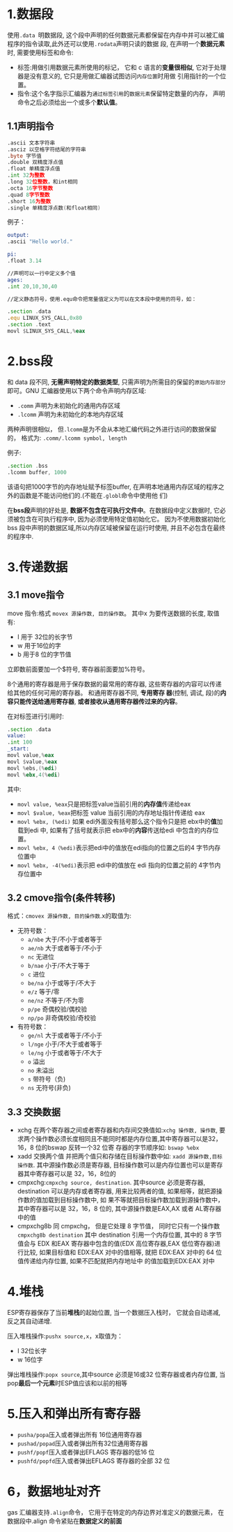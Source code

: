 # 1.数据段
使用`.data `明数据段, 这个段中声明的任何数据元素都保留在内存中并可以被汇编程序的指令读取,此外还可以使用`.rodata`声明只读的数据
段, 在声明一个**数据元素**时, 需要使用标签和命令:

* 标签:用做引用数据元素所使用的标记， 它和 c 语言的**变量很相似**, 它对于处理器是没有意义的, 它只是用做汇编器试图访问`内存位置`时用做
引用指针的一个位置。
* 指令:这个名字指示汇编器为`通过标签引用`的`数据元素`保留特定数量的内存， 声明命令之后必须给出一个或多个**默认值**。

## 1.1声明指令

```asm
.ascii 文本字符串
.asciz 以空格字符结尾的字符串
.byte 字节值
.double 双精度浮点值
.float 单精度浮点值
.int 32为整数
.long 32位整数，和int相同
.octa 16字节整数
.quad 8字节整数
.short 16为整数
.single 单精度浮点数(和float相同)
```

例子：

```asm
output:
.ascii "Hello world."

pi:
.float 3.14

//声明可以一行中定义多个值
ages:
.int 20,10,30,40

//定义静态符号，使用.equ命令把常量值定义为可以在文本段中使用的符号，如：

.section .data
.equ LINUX_SYS_CALL,0x80
.section .text
movl $LINUX_SYS_CALL,%eax
```

# 2.bss段
和 data 段不同, **无需声明特定的数据类型**, 只需声明为所需目的保留的`原始内存部分`即可。GNU 汇编器使用以下两个命令声明内存区域:

* `.comm` 声明为未初始化的通用内存区域
* `.lcomm` 声明为未初始化的本地内存区域

两种声明很相似， 但`.lcomm`是为不会从本地汇编代码之外进行访问的数据保留的， 格式为:
`.comm/.lcomm symbol, length`

例子:

```asm
.section .bss
.lcomm buffer, 1000
```
该语句把1000字节的内存地址赋予标签buffer, 在声明本地通用内存区域的程序之外的函数是不能访问他们的.(不能在`.globl`命令中使用他
们)

在**bss段**声明的好处是, **数据不包含在可执行文件中**。在数据段中定义数据时, 它必须被包含在可执行程序中, 因为必须使用特定值初始化它。
因为不使用数据初始化bss 段中声明的数据区域,所以内存区域被保留在运行时使用, 并且不必包含在最终的程序中.

# 3.传递数据
## 3.1 move指令
move 指令:格式 `movex 源操作数, 目的操作数`。 其中x 为要传送数据的长度, 取值有:

* l 用于 32位的长字节
* w 用于16位的字
* b 用于8 位的字节值

立即数前面要加一个$符号, 寄存器前面要加%符号。

8个通用的寄存器是用于保存数据的最常用的寄存器, 这些寄存器的内容可以传递给其他的任何可用的寄存器。 和通用寄存器不同, **专用寄存
器**(控制, 调试, 段)的**内容只能传送给通用寄存器**, **或者接收从通用寄存器传过来的内容**。

在对标签进行引用时:

```asm
.section .data
value:
.int 100
_start:
movl value,%eax
movl $value,%eax
movl %ebs,(%edi)
movl %ebx,4(%edi)
```
其中:

* `movl value, %eax`只是把标签value当前引用的**内存值**传递给eax
* `movl $value, %eax`把标签 value 当前引用的内存地址指针传递给 eax
* `movl %ebx, (%edi)` 如果 edi外面没有括号那么这个指令只是把 ebx中的**值**加载到edi 中, 如果有了括号就表示把 ebx中的**内容**传送给edi 中包含的内存位置。
* `movl %ebx, 4（%edi)`表示把edi中的值放在edi指向的位置之后的4 字节内存位置中
* `movl %ebx, -4(%edi)`表示把 edi中的值放在 edi 指向的位置之前的 4字节内存位置中

## 3.2 cmove指令(条件转移)
格式：`cmovex 源操作数, 目的操作数`.x的取值为:

* 无符号数：
	* `a/nbe` 大于/不小于或者等于
	* `ae/nb` 大于或者等于/不小于
	* `nc` 无进位
	* `b/nae` 小于/不大于等于
	* `c` 进位
	* `be/na` 小于或等于/不大于
	* `e/z` 等于/零
	* `ne/nz` 不等于/不为零
	* `p/pe` 奇偶校验/偶校验
	* `np/po` 非奇偶校验/奇校验
* 有符号数：
	* `ge/nl` 大于或者等于/不小于
	* `l/nge` 小于/不大于或者等于
	* `le/ng` 小于或者等于/不大于
	* `o` 溢出
	* `no` 未溢出
	* `s` 带符号（负)
	* `ns` 无符号(非负)

## 3.3 交换数据
* xchg 在两个寄存器之间或者寄存器和内存间交换值如:`xchg 操作数, 操作数`, 要求两个操作数必须长度相同且不能同时都是内存位置,其中寄存器可以是32，16，8 位的bswap 反转一个32 位寄
存器的字节顺序如: `bswap %ebx`
* xadd 交换两个值 并把两个值只和存储在目标操作数中如: `xadd 源操作数,目标操作数`.
其中源操作数必须是寄存器, 目标操作数可以是内存位置也可以是寄存器其中寄存器可以是 32，16，8位的
* cmpxchg:`cmpxchg source, destination`.
其中source 必须是寄存器, destination 可以是内存或者寄存器, 用来比较两者的值, 如果相等，就把源操作数的值加载到目标操作数中, 如
果不等就把目标操作数加载到源操作数中，其中寄存器可以是 32，16，8 位的, 其中源操作数是EAX,AX 或者 AL寄存器中的值
* cmpxchg8b 同 cmpxchg， 但是它处理 8 字节值， 同时它只有一个操作数
`cmpxchg8b destination` 其中 destination 引用一个内存位置, 其中的 8 字节值会与 EDX 和EAX 寄存器中包含的值(EDX 高位寄存器,EAX
低位寄存器)进行比较, 如果目标值和 EDX:EAX 对中的值相等, 就把 EDX:EAX 对中的 64 位值传递给内存位置, 如果不匹配就把内存地址中
的值加载到EDX:EAX 对中

# 4.堆栈
ESP寄存器保存了当前**堆栈**的起始位置, 当一个数据压入栈时， 它就会自动递减, 反之其自动递增.

压入堆栈操作:`pushx source,x`，x取值为：

* l 32位长字
* w 16位字

弹出堆栈操作:`popx source`,其中source 必须是16或32 位寄存器或者内存位置, 当pop**最后一个元素**时ESP值应该和以前的相等

# 5.压入和弹出所有寄存器

* `pusha/popa`压入或者弹出所有 16位通用寄存器
* `pushad/popad`压入或者弹出所有32位通用寄存器
* `pushf/popf`压入或者弹出EFLAGS 寄存器的低16 位
* `pushfd/popfd`压入或者弹出EFLAGS 寄存器的全部 32 位

# 6，数据地址对齐
gas 汇编器支持`.align`命令， 它用于在特定的内存边界对准定义的数据元素， 在数据段中.align 命令紧贴在**数据定义的前面**